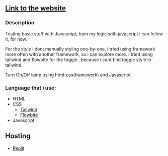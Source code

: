 ## <a href="https://pinje-web-2.petani0.repl.co">Link to the website</a>


### Description

Testing basic stuff with Javascript, train my logic with javascript i can follow it, for now.

For the style i dont manually styling one-by-one, i tried using framework more often with another framework, so i can explore more. I tried using tailwind and flowbite for the toggle , because i cant find toggle style in tailwind.

Turn On/Off lamp using html-css(framework) and Javascript


### Language that i use:

* HTML
* CSS
  - <a href="https://tailwindcss.com/docs/installation">Tailwind</a>
  - <a href="https://flowbite.com/docs/getting-started/introduction/">Flowbite</a>
* Javascript

## Hosting

* <a href="https://replit.com/~">Replit</a>
